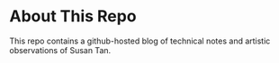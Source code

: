 # About This Repo

This repo contains a github-hosted blog of technical notes and artistic observations of Susan Tan.
